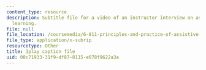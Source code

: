 ```yaml
---
content_type: resource
description: Subtitle file for a video of an instructor interview on assessing student's
  learning.
file: null
file_location: /coursemedia/6-811-principles-and-practice-of-assistive-technology-fall-2014/08c7193331f9df878115e078f9622a3a_ZjLZ_P8svSY.srt
file_type: application/x-subrip
resourcetype: Other
title: 3play caption file
uid: 08c71933-31f9-df87-8115-e078f9622a3a
---
```

